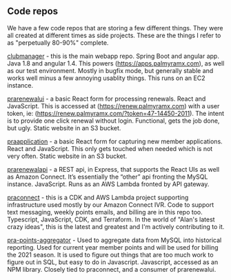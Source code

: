 ## Code repos
We have a few code repos that are storing a few different things. They were all created at different times as side projects.  These are the things I refer to as "perpetually 80-90%" complete.

[clubmanager](https://github.com/adelimon/clubmanager) - this is the main webapp repo. Spring Boot and angular app.  Java 1.8 and angular 1.4.  This powers (https://apps.palmyramx.com), as well as our test environment.  Mostly in bugfix mode, but generally stable and works well minus a few annoying usablity things.  This runs on an EC2 instance.

[prarenewalui](https://github.com/Palmyra-Racing-Association/prarenewalui) - a basic React form for processing renewals.   React and JavaScript.  This is accessed at (https://renew.palmyramx.com) with a user token, ie: (https://renew.palmyramx.com/?token=47-14450-2011). The intent is to provide one click renewal without login.  Functional, gets the job done, but ugly.  Static website in an S3 bucket.

[praapplication](https://github.com/Palmyra-Racing-Association/praapplication) - a basic React form for capturing new member applications.   React and JavaScript.  This only gets touched when needed which is not very often. Static website in an S3 bucket.

[prarenewalapi](https://github.com/adelimon/prarenewalapi) - a REST api, in Express, that supports the React UIs as well as Amazon Connect.   It’s essentially the “other” api fronting the MySQL instance.  JavaScript. Runs as an AWS Lambda fronted by API gateway.

[praconnect](https://github.com/Palmyra-Racing-Association/praconnect) - this is a CDK and AWS Lambda project supporting infrastructure used mostly by our Amazon Connect IVR. Code to support text messaging, weekly points emails, and billing are in this repo too.  Typescript, JavaScript, CDK, and Terraform.  In the world of "Alan's latest crazy ideas", this is the latest and greatest and I'm actively contributing to it.  

[pra-points-aggregator](https://github.com/adelimon/pra-points-aggregator) - Used to aggregate data from MySQL into historical reporting.  Used for current year member points and will be used for billing the 2021 season.   It is used to figure out things that are too much work to figure out in SQL, but easy to do in Javascript.  Javascript, accessed as an NPM library.  Closely tied to praconnect, and a consumer of prarenewalui.